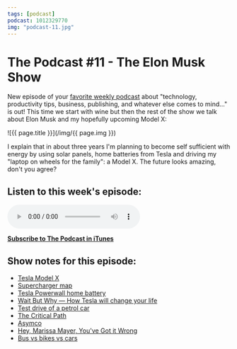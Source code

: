 ```yaml
---
tags: [podcast]
podcast: 1012329770
img: "podcast-11.jpg"
---
```


# The Podcast #11 - The Elon Musk Show

New episode of your [favorite weekly podcast][p] about "technology, productivity tips, business, publishing, and whatever else comes to mind..." is out! This time we start with wine but then the rest of the show we talk about Elon Musk and my hopefully upcoming Model X:

<!--More-->

![{{ page.title }}](/img/{{ page.img }})

I explain that in about three years I'm planning to become self sufficient with energy by using solar panels, home batteries from Tesla and driving my "laptop on wheels for the family": a Model X. The future looks amazing, don't you agree?

## Listen to this week's episode:

<audio controls>
<source src="https://files.nozbe.com/podcast/011.mp3" type="audio/mpeg">
</audio>

**[Subscribe to The Podcast in iTunes][i]**

## Show notes for this episode:

  * [Tesla Model X](http://www.teslamotors.com/modelx)
  * [Supercharger map](http://www.teslamotors.com/supercharger)
  * [Tesla Powerwall home battery](http://www.teslamotors.com/powerwall)
  * [Wait But Why — How Tesla will change your life](http://waitbutwhy.com/2015/06/how-tesla-will-change-your-life.html)
  * [Test drive of a petrol car](http://teslaclubsweden.se/test-drive-of-a-petrol-car/)
  * [The Critical Path](http://5by5.tv/criticalpath/)
  * [Asymco](http://www.asymco.com/)
  * [Hey, Marissa Mayer, You've Got it Wrong](http://www.inc.com/Jason-Fried/remote-excerpt-one.html)
  * [Bus vs bikes vs cars](http://streets.mn/wp-content/uploads/2014/09/car-vs-bike-vs-bus.jpg)

[e]: /podcast-11
[p]: /podcast
[n]: https://michael.gratis/nozbe
[r]: https://michael.gratis/radex
[i]: https://michael.gratis/thepodcast